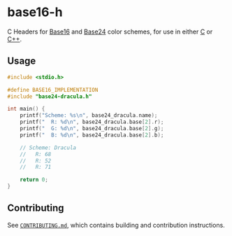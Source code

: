 # base16-h

C Headers for [Base16] and [Base24] color schemes, for use in either [C](https://en.wikipedia.org/wiki/C_(programming_language)) or [C++](https://en.wikipedia.org/wiki/C%2B%2B).

## Usage

``` c
#include <stdio.h>

#define BASE16_IMPLEMENTATION
#include "base24-dracula.h"

int main() {
    printf("Scheme: %s\n", base24_dracula.name);
    printf("  R: %d\n", base24_dracula.base[2].r);
    printf("  G: %d\n", base24_dracula.base[2].g);
    printf("  B: %d\n", base24_dracula.base[2].b);

    // Scheme: Dracula
    //   R: 68
    //   R: 52
    //   R: 71

    return 0;
}
```

## Contributing

See [`CONTRIBUTING.md`], which contains building and contribution
instructions.

[base16]: https://github.com/tinted-theming/home
[base24]: https://github.com/tinted-theming/base24/
[xfce4-terminal]: https://docs.xfce.org/apps/terminal/start
[`CONTRIBUTING.md`]: CONTRIBUTING.md
